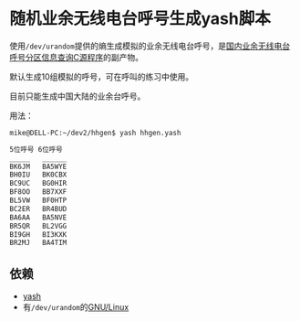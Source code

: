 # 随机业余无线电台呼号生成yash脚本

使用`/dev/urandom`提供的熵生成模拟的业余无线电台呼号，是[国内业余无线电台呼号分区信息查询C源程序](https://github.com/mike2718/hhcx)的副产物。

默认生成10组模拟的呼号，可在呼叫的练习中使用。

目前只能生成中国大陆的业余台呼号。

用法：

```bash
mike@DELL-PC:~/dev2/hhgen$ yash hhgen.yash

5位呼号 6位呼号
_____   ______
BK6JM   BA5WYE
BH0IU   BK0CBX
BC9UC   BG0HIR
BF8OO   BB7XXF
BL5VW   BF0HTP
BC2ER   BR4BUD
BA6AA   BA5NVE
BR5QR   BL2VGG
BI9GH   BI3KXK
BR2MJ   BA4TIM

```
## 依赖

* [yash](https://yash.osdn.jp/)
* 有`/dev/urandom`的[GNU/Linux](https://en.wikipedia.org/wiki/Linux)


